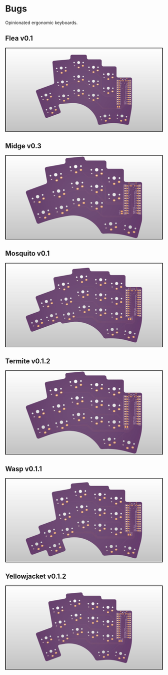 # Bugs

Opinionated ergonomic keyboards.

## Flea v0.1

![](images/flea.jpg)

## Midge v0.3

![](images/midge.jpg)

## Mosquito v0.1

![](images/mosquito.jpg)

## Termite v0.1.2

![](images/termite.jpg)

## Wasp v0.1.1

![](images/wasp.jpg)

## Yellowjacket v0.1.2

![](images/yellowjacket.jpg)
